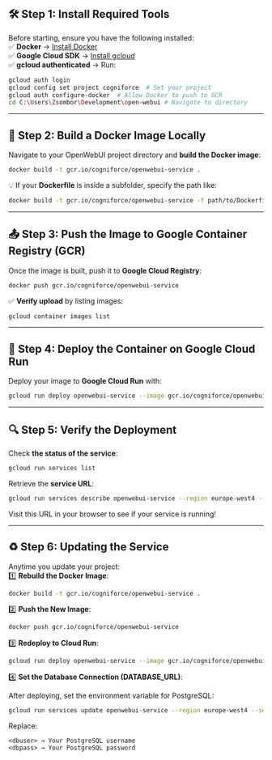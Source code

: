 ## **🛠 Step 1: Install Required Tools**
Before starting, ensure you have the following installed:  
✅ **Docker** → [Install Docker](https://docs.docker.com/get-docker/)  
✅ **Google Cloud SDK** → [Install gcloud](https://cloud.google.com/sdk/docs/install)  
✅ **gcloud authenticated** → Run:  
```sh
gcloud auth login
gcloud config set project cogniforce  # Set your project
gcloud auth configure-docker  # Allow Docker to push to GCR
cd C:\Users\Zsombor\Development\open-webui # Navigate to directory
```

---

## **🐳 Step 2: Build a Docker Image Locally**
Navigate to your OpenWebUI project directory and **build the Docker image**:
```sh
docker build -t gcr.io/cogniforce/openwebui-service .
```
💡 If your **Dockerfile** is inside a subfolder, specify the path like:
```sh
docker build -t gcr.io/cogniforce/openwebui-service -f path/to/Dockerfile .
```

---

## **📤 Step 3: Push the Image to Google Container Registry (GCR)**
Once the image is built, push it to **Google Cloud Registry**:
```sh
docker push gcr.io/cogniforce/openwebui-service
```
✅ **Verify upload** by listing images:
```sh
gcloud container images list
```

---

## **🚀 Step 4: Deploy the Container on Google Cloud Run**
Deploy your image to **Google Cloud Run** with:
```sh
gcloud run deploy openwebui-service --image gcr.io/cogniforce/openwebui-service --platform managed --region europe-west4 --allow-unauthenticated  --memory 1Gi --cpu 2 --timeout 300s
```

---

## **🔍 Step 5: Verify the Deployment**
Check **the status of the service**:
```sh
gcloud run services list
```
Retrieve the **service URL**:
```sh
gcloud run services describe openwebui-service --region europe-west4 --format 'value(status.url)'
```
Visit this URL in your browser to see if your service is running!

---

## **♻️ Step 6: Updating the Service**
Anytime you update your project:  
1️⃣ **Rebuild the Docker Image**:
```sh
docker build -t gcr.io/cogniforce/openwebui-service .
```
2️⃣ **Push the New Image**:
```sh
docker push gcr.io/cogniforce/openwebui-service
```
3️⃣ **Redeploy to Cloud Run**:
```sh
gcloud run deploy openwebui-service --image gcr.io/cogniforce/openwebui-service --region europe-west4 --allow-unauthenticated
```
4️⃣ **Set the Database Connection (DATABASE_URL)**:

After deploying, set the environment variable for PostgreSQL:
```sh
gcloud run services update openwebui-service --region europe-west4 --set-env-vars DATABASE_URL="postgresql://<dbuser>:<dbpass>@34.91.14.23:5432/postgres"
```
Replace:

    <dbuser> → Your PostgreSQL username
    <dbpass> → Your PostgreSQL password